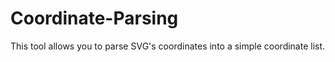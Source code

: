 # Coordinate-Parsing
This tool allows you to parse SVG's coordinates into a simple coordinate list.

